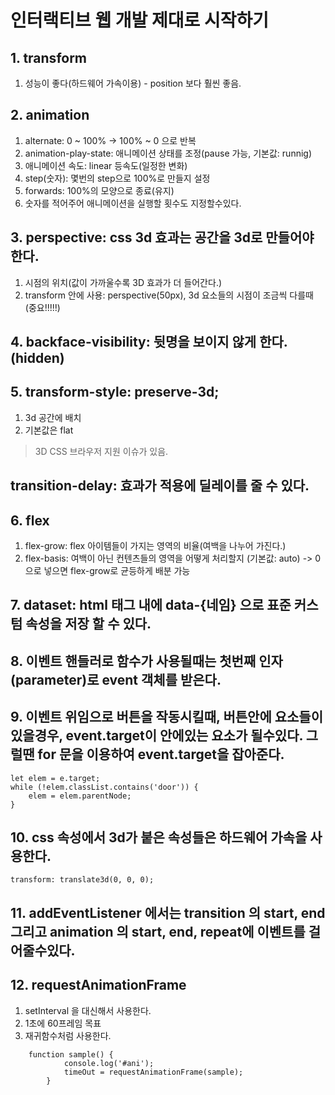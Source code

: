 # 인터랙티브 웹 개발 제대로 시작하기

## 1. transform

1. 성능이 좋다(하드웨어 가속이용) - position 보다 훨씬 좋음.

## 2. animation

1. alternate: 0 ~ 100% -> 100% ~ 0 으로 반복
2. animation-play-state: 애니메이션 상태를 조정(pause 가능, 기본값: runnig)
3. 애니메이션 속도: linear 등속도(일정한 변화)
4. step(숫자): 몇번의 step으로 100%로 만들지 설정
5. forwards: 100%의 모양으로 종료(유지)
6. 숫자를 적어주어 애니메이션을 실행할 횟수도 지정할수있다.

## 3. perspective: css 3d 효과는 공간을 3d로 만들어야한다.

1. 시점의 위치(값이 가까울수록 3D 효과가 더 들어간다.)
2. transform 안에 사용: perspective(50px), 3d 요소들의 시점이 조금씩 다를때 (중요!!!!!)


## 4. backface-visibility: 뒷명을 보이지 않게 한다.(hidden)

## 5. transform-style: preserve-3d;

1. 3d 공간에 배치
2. 기본값은 flat

> 3D CSS 브라우저 지원 이슈가 있음.

## transition-delay: 효과가 적용에 딜레이를 줄 수 있다.

## 6. flex

1. flex-grow: flex 아이템들이 가지는 영역의 비율(여백을 나누어 가진다.)
2. flex-basis: 여백이 아닌 컨텐츠들의 영역을 어떻게 처리할지 (기본값: auto)
-> 0 으로 넣으면 flex-grow로 균등하게 배분 가능


## 7. dataset: html 태그 내에 data-{네임} 으로 표준 커스텀 속성을 저장 할 수 있다.

## 8. 이벤트 핸들러로 함수가 사용될때는 첫번째 인자(parameter)로 event 객체를 받은다.

## 9. 이벤트 위임으로 버튼을 작동시킬때, 버튼안에 요소들이 있을경우, event.target이 안에있는 요소가 될수있다. 그럴땐 for 문을 이용하여 event.target을 잡아준다.
```
let elem = e.target;
while (!elem.classList.contains('door')) {
	elem = elem.parentNode;
}
```

## 10. css 속성에서 3d가 붙은 속성들은 하드웨어 가속을 사용한다.
```
transform: translate3d(0, 0, 0);
```

## 11. addEventListener 에서는 transition 의 start, end 그리고 animation 의 start, end, repeat에 이벤트를 걸어줄수있다.


## 12. requestAnimationFrame
1. setInterval 을 대신해서 사용한다.
2. 1초에 60프레임 목표
3. 재귀함수처럼 사용한다.
```
	function sample() {
			console.log('#ani');
			timeOut = requestAnimationFrame(sample);
		}
```